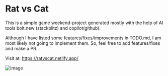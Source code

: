 # Rat vs Cat
This is a simple game weekend-project generated mostly with the help of AI tools bolt.new (stackblitz) and copilot(github).

Although I have listed some features/fixes/improvements in TODO.md, I am most likely not going to implement them. So, feel free to add features/fixes and make a PR. 

Visit at: https://ratvscat.netlify.app/

![image](https://github.com/user-attachments/assets/a9d9e554-8d1f-43a1-a945-971dd2326032)

